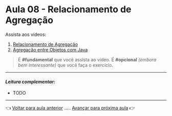 # Aula 08 - Relacionamento de Agregação

Assista aos vídeos: 

  1. [Relacionamento de Agregação](https://youtu.be/ERdvijGtrq0)
  1. [Agregação entre Objetos com Java](https://youtu.be/8R9RpqpXI_c)

> É **#fundamental** que você assista ao vídeo. É **#opcional** _(embora bem interessante)_ que você faça o exercício.

---

#### _Leitura complementar:_

* TODO

---

👈 [Voltar para aula anterior](../aula07/aula.md) ..... [Avançar para próxima aula](../aula09/aula.md) 👉    